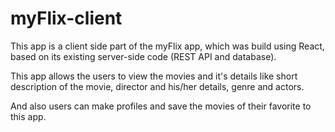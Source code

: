 # myFlix-client

This app is a client side part of the myFlix app, which was  build using React, based on its existing server-side code (REST API and database).

 This app allows the users to view the movies and it's details like short description of the movie, director and his/her details, genre and actors.

And also users can make profiles and save the movies of their favorite to this app. 